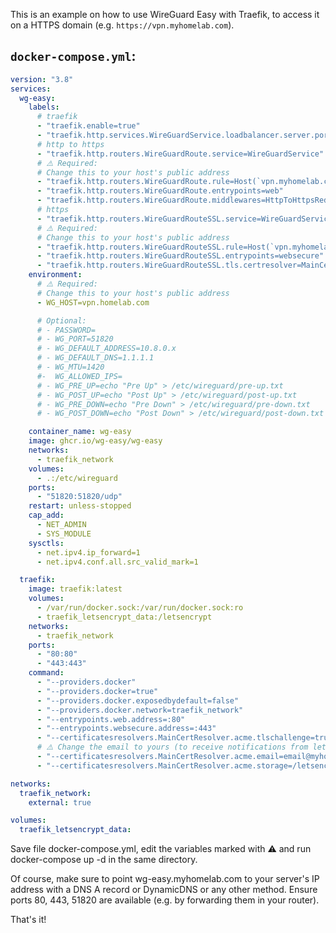 This is an example on how to use WireGuard Easy with Traefik, to access it on a HTTPS domain (e.g. `https://vpn.myhomelab.com`).

## `docker-compose.yml`:

```yaml
version: "3.8"
services:
  wg-easy:
    labels:
      # traefik
      - "traefik.enable=true"
      - "traefik.http.services.WireGuardService.loadbalancer.server.port=51821"
      # http to https
      - "traefik.http.routers.WireGuardRoute.service=WireGuardService"
      # ⚠️ Required:
      # Change this to your host's public address
      - "traefik.http.routers.WireGuardRoute.rule=Host(`vpn.myhomelab.com`)"
      - "traefik.http.routers.WireGuardRoute.entrypoints=web"
      - "traefik.http.routers.WireGuardRoute.middlewares=HttpToHttpsRedirectMiddleware"
      # https
      - "traefik.http.routers.WireGuardRouteSSL.service=WireGuardService"
      # ⚠️ Required:
      # Change this to your host's public address
      - "traefik.http.routers.WireGuardRouteSSL.rule=Host(`vpn.myhomelab.com`)"
      - "traefik.http.routers.WireGuardRouteSSL.entrypoints=websecure"
      - "traefik.http.routers.WireGuardRouteSSL.tls.certresolver=MainCertResolver"
    environment:
      # ⚠️ Required:
      # Change this to your host's public address
      - WG_HOST=vpn.homelab.com

      # Optional:
      # - PASSWORD=
      # - WG_PORT=51820
      # - WG_DEFAULT_ADDRESS=10.8.0.x
      # - WG_DEFAULT_DNS=1.1.1.1
      # - WG_MTU=1420
      #-  WG_ALLOWED_IPS=
      # - WG_PRE_UP=echo "Pre Up" > /etc/wireguard/pre-up.txt
      # - WG_POST_UP=echo "Post Up" > /etc/wireguard/post-up.txt
      # - WG_PRE_DOWN=echo "Pre Down" > /etc/wireguard/pre-down.txt
      # - WG_POST_DOWN=echo "Post Down" > /etc/wireguard/post-down.txt

    container_name: wg-easy
    image: ghcr.io/wg-easy/wg-easy
    networks:
      - traefik_network
    volumes:
      - .:/etc/wireguard
    ports:
      - "51820:51820/udp"
    restart: unless-stopped
    cap_add:
      - NET_ADMIN
      - SYS_MODULE
    sysctls:
      - net.ipv4.ip_forward=1
      - net.ipv4.conf.all.src_valid_mark=1

  traefik:
    image: traefik:latest
    volumes:
      - /var/run/docker.sock:/var/run/docker.sock:ro
      - traefik_letsencrypt_data:/letsencrypt
    networks:
      - traefik_network
    ports:
      - "80:80"
      - "443:443"
    command:
      - "--providers.docker"
      - "--providers.docker=true"
      - "--providers.docker.exposedbydefault=false"
      - "--providers.docker.network=traefik_network"
      - "--entrypoints.web.address=:80"
      - "--entrypoints.websecure.address=:443"
      - "--certificatesresolvers.MainCertResolver.acme.tlschallenge=true"
      # ⚠️ Change the email to yours (to receive notifications from letsencrypt)
      - "--certificatesresolvers.MainCertResolver.acme.email=email@myhomelab.com"
      - "--certificatesresolvers.MainCertResolver.acme.storage=/letsencrypt/acme.json"

networks:
  traefik_network:
    external: true

volumes:
  traefik_letsencrypt_data:
```
Save file docker-compose.yml, edit the variables marked with ⚠️ and run docker-compose up -d in the same directory.

Of course, make sure to point wg-easy.myhomelab.com to your server's IP address with a DNS A record or DynamicDNS or any other method. Ensure ports 80, 443, 51820 are available (e.g. by forwarding them in your router).

That's it!